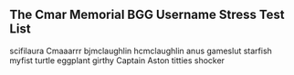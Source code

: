 The Cmar Memorial BGG Username Stress Test List
-----------------------------------------------
scifilaura
Cmaaarrr
bjmclaughlin
hcmclaughlin
anus
gameslut
starfish
myfist
turtle
eggplant
girthy
Captain Aston
titties
shocker